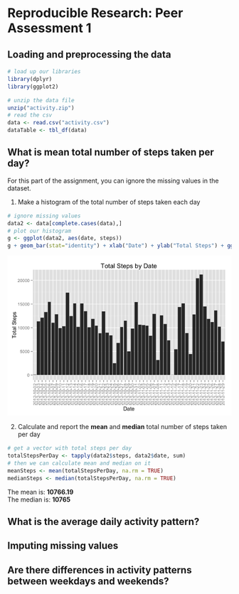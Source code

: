 # Reproducible Research: Peer Assessment 1


## Loading and preprocessing the data

```r
# load up our libraries
library(dplyr)
library(ggplot2)
```


```r
# unzip the data file
unzip("activity.zip")
# read the csv
data <- read.csv("activity.csv")
dataTable <- tbl_df(data)
```

## What is mean total number of steps taken per day?

For this part of the assignment, you can ignore the missing values in
the dataset.

1. Make a histogram of the total number of steps taken each day


```r
# ignore missing values
data2 <- data[complete.cases(data),]
# plot our histogram
g <- ggplot(data2, aes(date, steps))
g + geom_bar(stat="identity") + xlab("Date") + ylab("Total Steps") + ggtitle("Total Steps by Date") + theme(axis.text.x=element_text(angle=90,hjust=1,vjust=0.5))
```

![](PA1_template_files/figure-html/unnamed-chunk-3-1.png) 

2. Calculate and report the **mean** and **median** total number of steps taken per day


```r
# get a vector with total steps per day
totalStepsPerDay <- tapply(data2$steps, data2$date, sum)
# then we can calculate mean and median on it
meanSteps <- mean(totalStepsPerDay, na.rm = TRUE)
medianSteps <- median(totalStepsPerDay, na.rm = TRUE)
```

The mean is: **10766.19**   
The median is: **10765**





## What is the average daily activity pattern?



## Imputing missing values



## Are there differences in activity patterns between weekdays and weekends?
